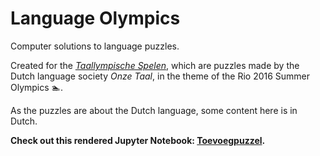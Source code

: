 # Language Olympics

Computer solutions to language puzzles.

Created for the [*Taallympische Spelen*](https://onzetaal.nl/taallympisch), which are puzzles made by the Dutch language society *Onze Taal*, in the theme of the Rio 2016 Summer Olympics :swimmer:.

As the puzzles are about the Dutch language, some content here is in Dutch.

**Check out this rendered Jupyter Notebook: [Toevoegpuzzel](https://github.com/tfiers/language-olympics/blob/master/Toevoegpuzzel.ipynb).**

